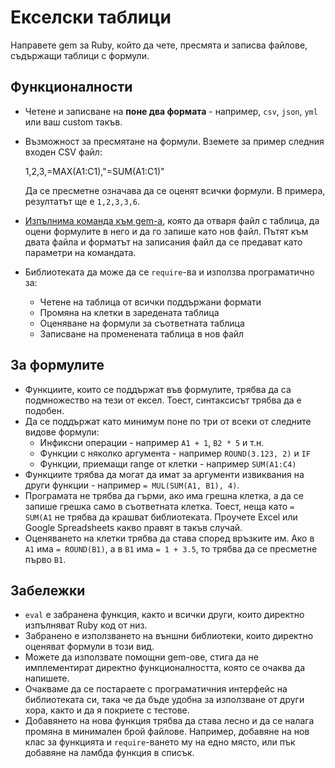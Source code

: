 # Екселски таблици

Направете gem за Ruby, който да чете, пресмята и записва файлове, съдържащи таблици с формули.

## Функционалности

- Четене и записване на **поне два формата** - например, `csv`, `json`, `yml` или ваш custom такъв.
- Възможност за пресмятане на формули. Вземете за пример следния входен CSV файл:

    1,2,3,=MAX(A1:C1),"=SUM(A1:C1)"

  Да се пресметне означава да се оценят всички формули. В примера, резултатът ще е `1,2,3,3,6`.
- [Изпълнима команда към gem-a](http://guides.rubygems.org/make-your-own-gem/#adding-an-executable),
  която да отваря файл с таблица, да оцени формулите в него и да го запише като нов файл.
  Пътят към двата файла и форматът на записания файл да се предават като параметри на командата.
- Библиотеката да може да се `require`-ва и използва програматично за:
    - Четене на таблица от всички поддържани формати
    - Промяна на клетки в заредената таблица
    - Оценяване на формули за съответната таблица
    - Записване на променената таблица в нов файл

## За формулите

- Функциите, които се поддържат във формулите, трябва да са подмножество на тези от ексел.
  Тоест, синтаксисът трябва да е подобен.
- Да се поддържат като минимум поне по три от всеки от следните видове формули:
    - Инфиксни операции - например `A1 + 1`, `B2 * 5` и т.н.
    - Функции с няколко аргумента - например `ROUND(3.123, 2)` и `IF`
    - Функции, приемащи range от клетки - например `SUM(A1:C4)`
- Функциите трябва да могат да имат за аргументи извиквания на други функции - например `= MUL(SUM(A1, B1), 4)`.
- Програмата не трябва да гърми, ако има грешна клетка, а да се запише грешка само в съответната клетка.
  Тоест, неща като `= SUM(A1` не трябва да крашват библиотеката.
  Проучете Excel или Google Spreadsheets какво правят в такъв случай.
- Оценяването на клетки трябва да става според връзките им. Ако в `A1` има `= ROUND(B1)`, а в `B1` има
  `= 1 + 3.5`, то трябва да се пресметне първо `B1`.

## Забележки

- `eval` е забранена функция, както и всички други, които директно изпълняват Ruby код от низ.
- Забранено е използването на външни библиотеки, които директно оценяват формули в този вид.
- Можете да използвате помощни gem-ове, стига да не имплементират директно функционалността,
  която се очаква да напишете.
- Очакваме да се постараете с програматичния интерфейс на библиотеката си, така че да бъде удобна
  за използване от други хора, както и да я покриете с тестове.
- Добавянето на нова функция трябва да става лесно и да се налага промяна в минимален брой файлове.
  Например, добавяне на нов клас за функцията и `require`-ването му на едно място, или пък добавяне
  на ламбда функция в списък.
